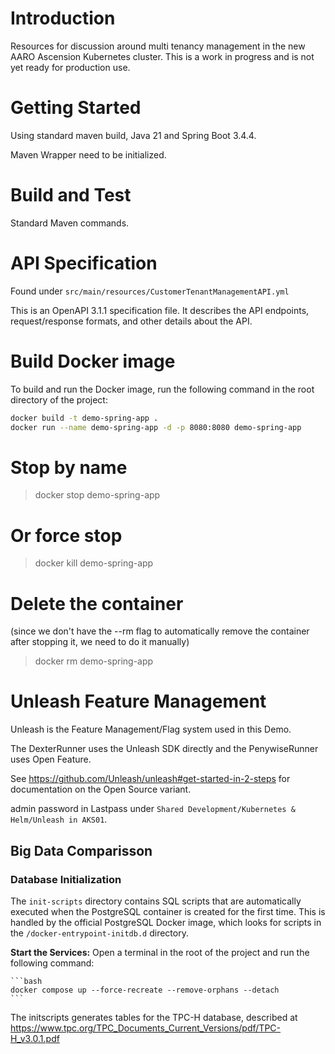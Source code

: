 # Introduction 

Resources for discussion around multi tenancy management in the new AARO Ascension Kubernetes
cluster. This is a work in progress and is not yet ready for production use.


# Getting Started
Using standard maven build, Java 21 and Spring Boot 3.4.4.

Maven Wrapper need to be initialized.


# Build and Test
Standard Maven commands.


# API Specification

Found under `src/main/resources/CustomerTenantManagementAPI.yml`

This is an OpenAPI 3.1.1 specification file. 
It describes the API endpoints, request/response formats, and other details about the API.

# Build Docker image

To build and run the Docker image, run the following command in the root directory of the project:

```bash
docker build -t demo-spring-app .
docker run --name demo-spring-app -d -p 8080:8080 demo-spring-app
```

# Stop by name
> docker stop demo-spring-app

# Or force stop
> docker kill demo-spring-app

# Delete the container 
(since we don't have the --rm flag to automatically remove the container after stopping it, we need to do it manually)

> docker rm demo-spring-app

# Unleash Feature Management

Unleash is the Feature Management/Flag system used in this Demo.

The DexterRunner uses the Unleash SDK directly and the PenywiseRunner uses Open Feature.

See https://github.com/Unleash/unleash#get-started-in-2-steps for documentation on the Open Source variant.

admin password in Lastpass under `Shared Development/Kubernetes & Helm/Unleash in AKS01`.

## Big Data Comparisson
### Database Initialization

The `init-scripts` directory contains SQL scripts that are automatically executed when the PostgreSQL container is created for the first time. This is handled by the official PostgreSQL Docker image, which looks for scripts in the `/docker-entrypoint-initdb.d` directory.

**Start the Services:**
    Open a terminal in the root of the project and run the following command:

    ```bash
    docker compose up --force-recreate --remove-orphans --detach
    ```

The initscripts generates tables for the TPC-H database, described at https://www.tpc.org/TPC_Documents_Current_Versions/pdf/TPC-H_v3.0.1.pdf



